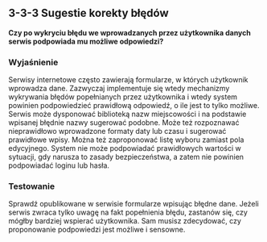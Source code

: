 ## 3-3-3 Sugestie korekty błędów
**Czy po wykryciu błędu we wprowadzanych przez użytkownika danych serwis podpowiada mu możliwe odpowiedzi?**

### Wyjaśnienie
Serwisy internetowe często zawierają formularze, w których użytkownik wprowadza dane. Zazwyczaj implementuje się wtedy mechanizmy wykrywania błędów popełnianych przez użytkownika i wtedy system powinien podpowiedzieć prawidłową odpowiedź, o ile jest to tylko możliwe. Serwis może dysponować biblioteką nazw miejscowości i na podstawie wpisanej błędnie nazwy sugerować podobne. Może też rozpoznawać nieprawidłowo wprowadzone formaty daty lub czasu i sugerować prawidłowe wpisy. Można też zaproponować listę wyboru zamiast pola edycyjnego. System nie może podpowiadać prawidłowych wartości w sytuacji, gdy narusza to zasady bezpieczeństwa, a zatem nie powinien podpowiadać loginu lub hasła.

### Testowanie
Sprawdź opublikowane w serwisie formularze wpisując błędne dane. Jeżeli serwis zwraca tylko uwagę na fakt popełnienia błędu, zastanów się, czy mógłby bardziej wspierać użytkownika. Sam musisz zdecydować, czy proponowanie podpowiedzi jest możliwe i sensowne.
